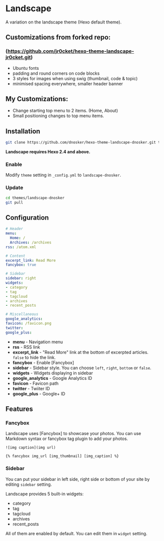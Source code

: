 # Landscape

A variation on the landscape theme (Hexo default theme).

## Customizations from forked repo:
### (https://github.com/jr0cket/hexo-theme-landscape-jr0cket.git)
- Ubuntu fonts
- padding and round corners on code blocks
- 3 styles for images when using swig (thumbnail, code & topic)
- minimised spacing everywhere, smaller header banner

## My Customizations:
- Change starting top menu to 2 items. (Home, About)
- Small positioning changes to top menu items.

## Installation

``` bash
git clone https://github.com/dnosker/hexo-theme-landscape-dnosker.git themes/landscape-dnosker
```

**Landscape requires Hexo 2.4 and above.**

### Enable

Modify `theme` setting in `_config.yml` to `landscape-dnosker`.

### Update

``` bash
cd themes/landscape-dnosker
git pull
```

## Configuration

``` yml
# Header
menu:
  Home: /
  Archives: /archives
rss: /atom.xml

# Content
excerpt_link: Read More
fancybox: true

# Sidebar
sidebar: right
widgets:
- category
- tag
- tagcloud
- archives
- recent_posts

# Miscellaneous
google_analytics:
favicon: /favicon.png
twitter:
google_plus:
```

- **menu** - Navigation menu
- **rss** - RSS link
- **excerpt_link** - "Read More" link at the bottom of excerpted articles. `false` to hide the link.
- **fancybox** - Enable [Fancybox]
- **sidebar** - Sidebar style. You can choose `left`, `right`, `bottom` or `false`.
- **widgets** - Widgets displaying in sidebar
- **google_analytics** - Google Analytics ID
- **favicon** - Favicon path
- **twitter** - Twiiter ID
- **google_plus** - Google+ ID

## Features

### Fancybox

Landscape uses [Fancybox] to showcase your photos. You can use Markdown syntax or fancybox tag plugin to add your photos.

```
![img caption](img url)

{% fancybox img_url [img_thumbnail] [img_caption] %}
```

### Sidebar

You can put your sidebar in left side, right side or bottom of your site by editing `sidebar` setting.

Landscape provides 5 built-in widgets:

- category
- tag
- tagcloud
- archives
- recent_posts

All of them are enabled by default. You can edit them in `widget` setting.

